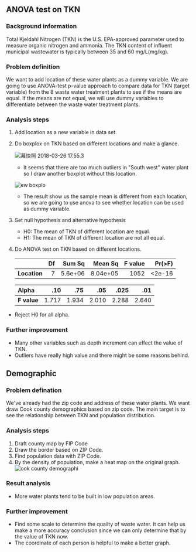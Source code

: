 ## ANOVA test on TKN

### Background information

Total Kjeldahl Nitrogen (TKN) is the U.S. EPA-approved parameter used to measure organic nitrogen and ammonia. The TKN content of influent municipal wastewater is typically between 35 and 60 mg/L(mg/kg).

### Problem definition

We want to add location of these water plants as a dummy variable. We are going to use ANOVA-test p-value approach to compare data for TKN (target variable) from the 8 waste water treatment plants to see if the means are equal. If the means are not equal, we will use dummy variables to differentiate between the waste water treatment plants. 

### Analysis steps

1. Add location as a new variable in data set. 

2. Do boxplox on TKN based on different locations and make a glance.

   ![幕快照 2018-03-26 17.55.3](https://i.imgur.com/i6Wqfg8.jpg)

   - It seems that there are too much outliers in "South west" water plant so I draw another boxplot without this location.

   ![ew boxplo](https://i.imgur.com/acXQwWY.jpg)

   - The result show us the sample mean is different from each location, so we are going to use anova to see whether location can be used as dummy variable.

3. Set null hypothesis and alternative hypothesis 

   - H0: The mean of TKN of different location are equal.
   - H1: The mean of TKN of different location are not all equal.

4. Do ANOVA test on TKN based on different locations.

   |              |   Df |  Sum Sq |  Mean Sq | F value | Pr(>F) |
   | ------------ | ---: | ------: | -------: | ------: | -----: |
   | **Location** |    7 | 5.6e+06 | 8.04e+05 |    1052 | <2e-16 |
   
   | Alpha        |   .10| .75|  .05   |  .025    |   .01 |
   | :----------  | ----:| ---:   |----:   | ----:    | ----: |
   |  **F value** | 1.717| 1.934|2.010   | 2.288    | 2.640 |

- Reject H0 for all alpha.

### Further improvement

- Many other variables such as depth increment can effect the value of TKN.
- Outliers have really high value and there might be some reasons behind.

## Demographic

### Problem defination

We've already had the zip code and address of these water plants. We want draw Cook county demographics based on zip code. The main target is to see the relationship between TKN and population distribution. 

### Analysis steps

1. Draft county map by FIP Code
2. Draw the border based on ZIP Code.
3. Find population data with ZIP Code. 
4. By the density of population, make a heat map on the original graph.![ook county demographi](https://i.imgur.com/89KKoX3.jpg)

### Result analysis
- More water plants tend to be built in low population areas.

### Further improvement 

- Find some scale to determine the quailty of waste water. It can help us make a more accuracy conclusion since we can only determine that by the value of TKN now.
- The coordinate of each person is helpful to make a better graph.





